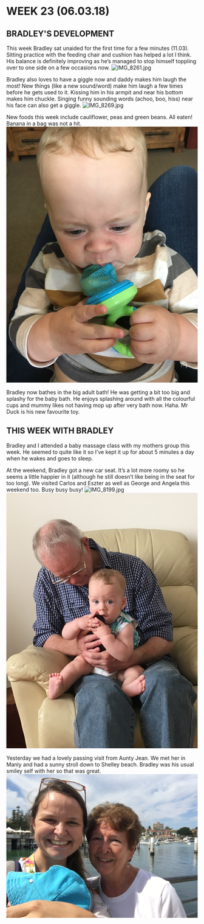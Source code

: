 # WEEK 23 (06.03.18)

## BRADLEY'S DEVELOPMENT
This week Bradley sat unaided for the first time for a few minutes (11.03). Sitting practice with the feeding chair and cushion has helped a lot I think. His balance is definitely improving as he’s managed to stop himself toppling over to one side on a few occasions now.
![IMG_8261.jpg](IMG_8261.jpg "IMG_8261.jpg")

Bradley also loves to have a giggle now and daddy makes him laugh the most! New things (like a new sound/word) make him laugh a few times before he gets used to it. Kissing him in his armpit and near his bottom makes him chuckle. Singing funny sounding words (achoo, boo, hiss) near his face can also get a giggle.
![IMG_8269.jpg](IMG_8269.jpg "IMG_8269.jpg")

New foods this week include cauliflower, peas and green beans. All eaten! Banana in a bag was not a hit.
![IMG_8156.jpg](IMG_8156.jpg "IMG_8156.jpg")

Bradley now bathes in the big adult bath! He was getting a bit too big and splashy for the baby bath. He enjoys splashing around with all the colourful cups and mummy likes not having mop up after very bath now. Haha. Mr Duck is his new favourite toy. 

## THIS WEEK WITH BRADLEY
Bradley and I attended a baby massage class with my mothers group this week. He seemed to quite like it so I’ve kept it up for about 5 minutes a day when he wakes and goes to sleep. 

At the weekend, Bradley got a new car seat. It’s a lot more roomy so he seems a little happier in it (although he still doesn’t like being in the seat for too long). We visited Carlos and Eszter as well as George and Angela this weekend too. Busy busy busy! 
![IMG_8199.jpg](IMG_8199.jpg "IMG_8199.jpg")
![IMG_82080.jpg](IMG_82080.jpg "IMG_82080.jpg")

Yesterday we had a lovely passing visit from Aunty Jean. We met her in Manly and had a sunny stroll down to Shelley beach. Bradley was his usual smiley self with her so that was great. 
![IMG_82830.jpg](IMG_82830.jpg "IMG_82830.jpg")
